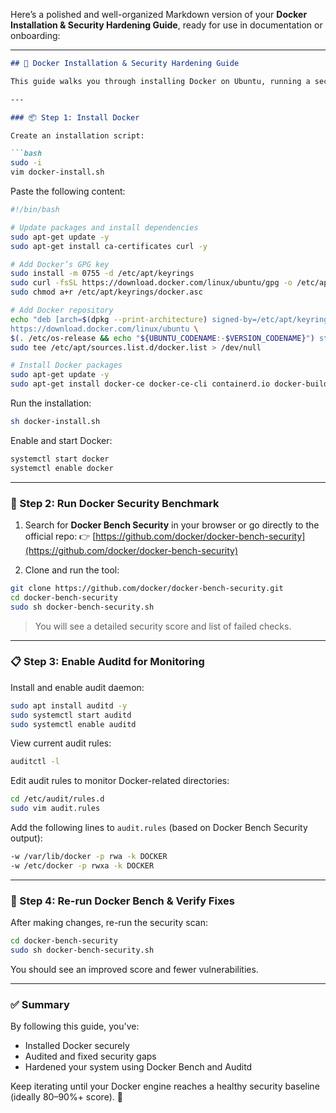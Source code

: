 Here’s a polished and well-organized Markdown version of your **Docker Installation & Security Hardening Guide**, ready for use in documentation or onboarding:

---

````md
## 🐳 Docker Installation & Security Hardening Guide

This guide walks you through installing Docker on Ubuntu, running a security benchmark scan, and configuring audit rules to harden the Docker engine.

---

### 📦 Step 1: Install Docker

Create an installation script:

```bash
sudo -i
vim docker-install.sh
````

Paste the following content:

```bash
#!/bin/bash

# Update packages and install dependencies
sudo apt-get update -y 
sudo apt-get install ca-certificates curl -y 

# Add Docker’s GPG key
sudo install -m 0755 -d /etc/apt/keyrings
sudo curl -fsSL https://download.docker.com/linux/ubuntu/gpg -o /etc/apt/keyrings/docker.asc
sudo chmod a+r /etc/apt/keyrings/docker.asc

# Add Docker repository
echo "deb [arch=$(dpkg --print-architecture) signed-by=/etc/apt/keyrings/docker.asc] \
https://download.docker.com/linux/ubuntu \
$(. /etc/os-release && echo "${UBUNTU_CODENAME:-$VERSION_CODENAME}") stable" | \
sudo tee /etc/apt/sources.list.d/docker.list > /dev/null

# Install Docker packages
sudo apt-get update -y
sudo apt-get install docker-ce docker-ce-cli containerd.io docker-buildx-plugin docker-compose-plugin -y
```

Run the installation:

```bash
sh docker-install.sh
```

Enable and start Docker:

```bash
systemctl start docker
systemctl enable docker
```

---

### 🔐 Step 2: Run Docker Security Benchmark

1. Search for **Docker Bench Security** in your browser or go directly to the official repo:
   👉 [https://github.com/docker/docker-bench-security](https://github.com/docker/docker-bench-security)

2. Clone and run the tool:

```bash
git clone https://github.com/docker/docker-bench-security.git
cd docker-bench-security
sudo sh docker-bench-security.sh
```

> You will see a detailed security score and list of failed checks.

---

### 📋 Step 3: Enable Auditd for Monitoring

Install and enable audit daemon:

```bash
sudo apt install auditd -y
sudo systemctl start auditd
sudo systemctl enable auditd
```

View current audit rules:

```bash
auditctl -l
```

Edit audit rules to monitor Docker-related directories:

```bash
cd /etc/audit/rules.d
sudo vim audit.rules
```

Add the following lines to `audit.rules` (based on Docker Bench Security output):

```bash
-w /var/lib/docker -p rwa -k DOCKER
-w /etc/docker -p rwxa -k DOCKER
```

---

### 🔁 Step 4: Re-run Docker Bench & Verify Fixes

After making changes, re-run the security scan:

```bash
cd docker-bench-security
sudo sh docker-bench-security.sh
```

You should see an improved score and fewer vulnerabilities.

---

### ✅ Summary

By following this guide, you've:

* Installed Docker securely
* Audited and fixed security gaps
* Hardened your system using Docker Bench and Auditd

Keep iterating until your Docker engine reaches a healthy security baseline (ideally 80–90%+ score). 🔐

```


